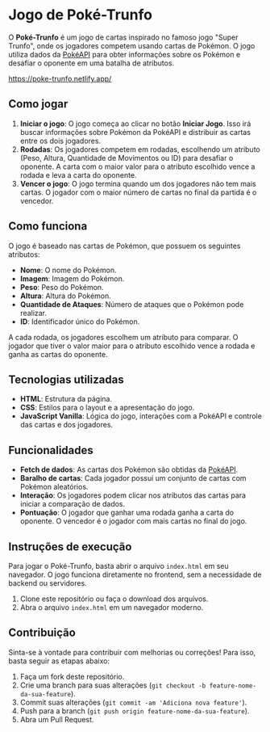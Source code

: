 # Jogo de Poké-Trunfo

O **Poké-Trunfo** é um jogo de cartas inspirado no famoso jogo "Super Trunfo", onde os jogadores competem usando cartas de Pokémon. O jogo utiliza dados da [PokéAPI](https://pokeapi.co/) para obter informações sobre os Pokémon e desafiar o oponente em uma batalha de atributos.

https://poke-trunfo.netlify.app/

## Como jogar

1. **Iniciar o jogo**: O jogo começa ao clicar no botão **Iniciar Jogo**. Isso irá buscar informações sobre Pokémon da PokéAPI e distribuir as cartas entre os dois jogadores.
2. **Rodadas**: Os jogadores competem em rodadas, escolhendo um atributo (Peso, Altura, Quantidade de Movimentos ou ID) para desafiar o oponente. A carta com o maior valor para o atributo escolhido vence a rodada e leva a carta do oponente.
3. **Vencer o jogo**: O jogo termina quando um dos jogadores não tem mais cartas. O jogador com o maior número de cartas no final da partida é o vencedor.

## Como funciona

O jogo é baseado nas cartas de Pokémon, que possuem os seguintes atributos:
- **Nome**: O nome do Pokémon.
- **Imagem**: Imagem do Pokémon.
- **Peso**: Peso do Pokémon.
- **Altura**: Altura do Pokémon.
- **Quantidade de Ataques**: Número de ataques que o Pokémon pode realizar.
- **ID**: Identificador único do Pokémon.

A cada rodada, os jogadores escolhem um atributo para comparar. O jogador que tiver o valor maior para o atributo escolhido vence a rodada e ganha as cartas do oponente.

## Tecnologias utilizadas

- **HTML**: Estrutura da página.
- **CSS**: Estilos para o layout e a apresentação do jogo.
- **JavaScript Vanilla**: Lógica do jogo, interações com a PokéAPI e controle das cartas e dos jogadores.

## Funcionalidades

- **Fetch de dados**: As cartas dos Pokémon são obtidas da [PokéAPI](https://pokeapi.co/).
- **Baralho de cartas**: Cada jogador possui um conjunto de cartas com Pokémon aleatórios.
- **Interação**: Os jogadores podem clicar nos atributos das cartas para iniciar a comparação de dados.
- **Pontuação**: O jogador que ganhar uma rodada ganha a carta do oponente. O vencedor é o jogador com mais cartas no final do jogo.

## Instruções de execução

Para jogar o Poké-Trunfo, basta abrir o arquivo `index.html` em seu navegador. O jogo funciona diretamente no frontend, sem a necessidade de backend ou servidores.

1. Clone este repositório ou faça o download dos arquivos.
2. Abra o arquivo `index.html` em um navegador moderno.

## Contribuição

Sinta-se à vontade para contribuir com melhorias ou correções! Para isso, basta seguir as etapas abaixo:

1. Faça um fork deste repositório.
2. Crie uma branch para suas alterações (`git checkout -b feature-nome-da-sua-feature`).
3. Commit suas alterações (`git commit -am 'Adiciona nova feature'`).
4. Push para a branch (`git push origin feature-nome-da-sua-feature`).
5. Abra um Pull Request.